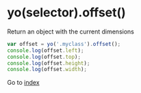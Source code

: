 # yo(selector).offset() 

Return an object with the current dimensions

```javascript
var offset = yo('.myclass').offset();
console.log(offset.left);
console.log(offset.top);
console.log(offset.height);
console.log(offset.width);
```


Go to [index](toc.md)